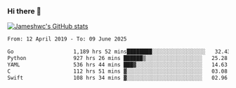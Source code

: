 ### Hi there 👋

[![Jameshwc's GitHub stats](https://github-readme-stats.vercel.app/api?username=jameshwc)](https://github.com/anuraghazra/github-readme-stats)

<!--START_SECTION:waka-->

```txt
From: 12 April 2019 - To: 09 June 2025

Go                   1,189 hrs 52 mins████████░░░░░░░░░░░░░░░░░   32.43 %
Python               927 hrs 26 mins ██████▒░░░░░░░░░░░░░░░░░░   25.28 %
YAML                 536 hrs 44 mins ███▓░░░░░░░░░░░░░░░░░░░░░   14.63 %
C                    112 hrs 51 mins ▓░░░░░░░░░░░░░░░░░░░░░░░░   03.08 %
Swift                108 hrs 34 mins ▓░░░░░░░░░░░░░░░░░░░░░░░░   02.96 %
```

<!--END_SECTION:waka-->